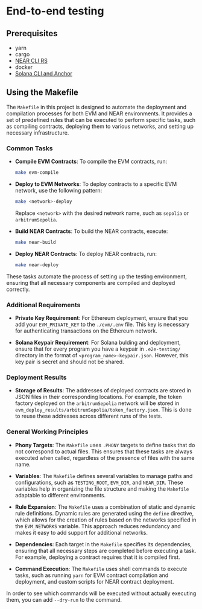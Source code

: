 # End-to-end testing

## Prerequisites

- yarn
- cargo
- [NEAR CLI RS](https://github.com/near/near-cli-rs)
- docker
- [Solana CLI and Anchor](https://solana.com/docs/intro/installation)

## Using the Makefile

The `Makefile` in this project is designed to automate the deployment and compilation processes for both EVM and NEAR environments. It provides a set of predefined rules that can be executed to perform specific tasks, such as compiling contracts, deploying them to various networks, and setting up necessary infrastructure.

### Common Tasks

- **Compile EVM Contracts**: To compile the EVM contracts, run:
  ```bash
  make evm-compile
  ```

- **Deploy to EVM Networks**: To deploy contracts to a specific EVM network, use the following pattern:
  ```bash
  make <network>-deploy
  ```
  Replace `<network>` with the desired network name, such as `sepolia` or `arbitrumSepolia`.

- **Build NEAR Contracts**: To build the NEAR contracts, execute:
  ```bash
  make near-build
  ```

- **Deploy NEAR Contracts**: To deploy NEAR contracts, run:
  ```bash
  make near-deploy
  ```

These tasks automate the process of setting up the testing environment, ensuring that all necessary components are compiled and deployed correctly.

### Additional Requirements

- **Private Key Requirement**: For Ethereum deployment, ensure that you add your `EVM_PRIVATE_KEY` to the `./evm/.env` file. This key is necessary for authenticating transactions on the Ethereum network.

- **Solana Keypair Requirement**: For Solana bulding and deployment, ensure that for every program you have a keypair in `.e2e-testing/` directory in the format of `<program_name>-keypair.json`. However, this key pair is secret and should not be shared.

### Deployment Results

- **Storage of Results**: The addresses of deployed contracts are stored in JSON files in their corresponding locations. For example, the token factory deployed on the `arbitrumSepolia` network will be stored in `evm_deploy_results/arbitrumSepolia/token_factory.json`. This is done to reuse these addresses across different runs of the tests.

### General Working Principles

- **Phony Targets**: The `Makefile` uses `.PHONY` targets to define tasks that do not correspond to actual files. This ensures that these tasks are always executed when called, regardless of the presence of files with the same name.

- **Variables**: The `Makefile` defines several variables to manage paths and configurations, such as `TESTING_ROOT`, `EVM_DIR`, and `NEAR_DIR`. These variables help in organizing the file structure and making the `Makefile` adaptable to different environments.

- **Rule Expansion**: The `Makefile` uses a combination of static and dynamic rule definitions. Dynamic rules are generated using the `define` directive, which allows for the creation of rules based on the networks specified in the `EVM_NETWORKS` variable. This approach reduces redundancy and makes it easy to add support for additional networks.

- **Dependencies**: Each target in the `Makefile` specifies its dependencies, ensuring that all necessary steps are completed before executing a task. For example, deploying a contract requires that it is compiled first.

- **Command Execution**: The `Makefile` uses shell commands to execute tasks, such as running `yarn` for EVM contract compilation and deployment, and custom scripts for NEAR contract deployment.

In order to see which commands will be executed without actually executing them, you can add `--dry-run` to the command.